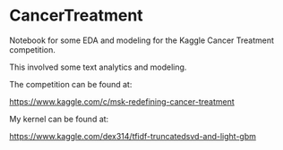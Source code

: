 # CancerTreatment
Notebook for some EDA and modeling for the Kaggle Cancer Treatment competition.

This involved some text analytics and modeling.

The competition can be found at:

https://www.kaggle.com/c/msk-redefining-cancer-treatment

My kernel can be found at:

https://www.kaggle.com/dex314/tfidf-truncatedsvd-and-light-gbm
